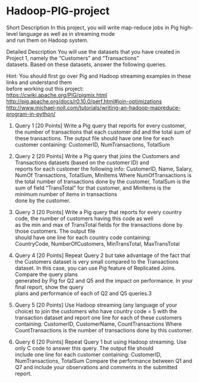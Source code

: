 # Hadoop-PIG-project
Short	Description
In	 this	project,	 you	will	write	map-reduce	jobs	in	Pig high-level	language	as	well	as	in	streaming	mode	
and	run	them	on	Hadoop	system.

Detailed	Description
You	will	use	the	datasets	that	you	have	created	in	Project	1,	namely	the	“Customers”	and	“Transactions”	
datasets. Based	on	these	datasets,	answer	the	following	queries.

Hint: You	should	first	go	over	Pig	and	Hadoop	streaming	examples in these links and	understand	them	
before	working	out	this	project:	
https://cwiki.apache.org/PIG/pigmix.html
http://pig.apache.org/docs/r0.10.0/perf.html#join-optimizations
http://www.michael-noll.com/tutorials/writing-an-hadoop-mapreduce-program-in-python/

1)	Query 1 [20	Points]
Write	a	Pig	query	that	reports	for	every	customer,	the	number	of	transactions	that	each	customer	did	and	
the	total	sum	of	these	transactions.	The	output	file	should	have	one	line	for	each	customer	containing:	
CustomerID,	NumTransactions,	TotalSum

2)	Query 2	[20	Points]
Write	a	 Pig	 query	 that	joins	the	 Customers	 and	 Transactions	 datasets	 (based	 on	 the	 customer	 ID)	 and	
reports	for	each	customer	the	following	info:
CustomerID,	Name,	Salary,	NumOf	Transactions,	TotalSum,	MinItems
Where	NumOfTransactions is	the	total	number	of	transactions	done	by	the	customer,	TotalSum is	the	sum	
of	 field	 “TransTotal”	 for	 that	 customer,	 and	MinItems is	 the	minimum	 number	 of	items	in	 transactions	
done	by	the	customer.

3)	Query 3 [20	Points]
Write	a	Pig	query	that	reports	for	every	country	code,	the	number	of	customers	having	this	code	as	well	
as	 the	min	 and	max	 of	TransTotal fields	 for	 the	transactions	done	 by	 those	 customers.	The	 output	 file	
should	have	one	line	for	each	country	code containing:	
CountryCode,	NumberOfCustomers,	MinTransTotal,	MaxTransTotal

4)	Query 4 [20	Points]
Repeat	Query	2	but	take	advantage	of	the	fact	that	the	Customers dataset	is	very	small	compared	to	the	
Transactions dataset.	In	this	case,	you	can	use	Pig	feature	of	Replicated	Joins. Compare	the	query	plans	
generated	by	Pig	for	Q2	and	Q5	and	the	impact	on	performance. In	your	final	report,	show	the	query	
plans	and	performance	of	each	of	Q2	and	Q5	queries.3

5)	Query	5	[20	Points]
Use	Hadoop	streaming	(any	language	of	your	choice)	to join	the	customers	who	have	country	
code	=	5	with	the	transaction	dataset	and	report	one	line	for	each	of	these	customers	containing:
CustomerID,	CustomerName,	CountTransactions
Where	CountTransactions	is	the	number	of	transactions	done	by	this	customer.	

6)	Query 6 [20	Points]
Repeat	Query	1	but	using Hadoop	streaming.	Use	only	C code	to	answer	this	query.	The	output	file	should	
include	one	line	for	each	customer	containing:
CustomerID,	NumTransactions,	TotalSum
Compare	the	performance	between	Q1	and	Q7	and	include	your	observations	and	comments	in	the	
submitted	report.
